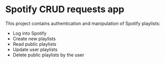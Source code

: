 # Spotify CRUD requests app


This project contains authentication and manipulation of Spotify playlists:

* Log into Spotify
* Create new playlists
* Read public playlists
* Update user playlists
* Delete public playlists by the user
